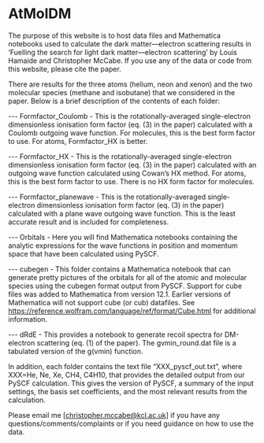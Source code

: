 # AtMolDM

The purpose of this website is to host data files and Mathematica notebooks used to calculate the dark matter—electron scattering results in ‘Fuelling the search for light dark matter—electron scattering’ by Louis Hamaide and Christopher McCabe. If you use any of the data or code from this website, please cite the paper.

There are results for the three atoms (helium, neon and xenon) and the two molecular species (methane and isobutane) that we considered in the paper. Below is a brief description of the contents of each folder:

--- Formfactor_Coulomb - This is the rotationally-averaged single-electron dimensionless ionisation form factor (eq. (3) in the paper) calculated with a Coulomb outgoing wave function. For molecules, this is the best form factor to use. For atoms, Formfactor_HX is better.

--- Formfactor_HX - This is the rotationally-averaged single-electron dimensionless ionisation form factor (eq. (3) in the paper) calculated with an outgoing wave function calculated using Cowan’s HX method. For atoms, this is the best form factor to use. There is no HX form factor for molecules.

--- Formfactor_planewave - This is the rotationally-averaged single-electron dimensionless ionisation form factor (eq. (3) in the paper) calculated with a plane wave outgoing wave function. This is the least accurate result and is included for completeness.

--- Orbitals - Here you will find Mathematica notebooks containing the analytic expressions for the wave functions in position and momentum space that have been calculated using PySCF.

--- cubegen - This folder contains a Mathematica notebook that can generate pretty pictures of the orbitals for all of the atomic and molecular species using the cubegen format output from PySCF. Support for cube files was added to Mathematica from version 12.1. Earlier versions of Mathematica will not support cube (or cub) datafiles. See https://reference.wolfram.com/language/ref/format/Cube.html for additional information.

--- dRdE - This provides a notebook to generate recoil spectra for DM-electron scattering (eq. (1) of the paper). The gvmin_round.dat file is a tabulated version of the g(vmin) function.

In addition, each folder contains the text file “XXX_pyscf_out.txt”, where XXX=He, Ne, Xe, CH4, C4H10, that provides the detailed output from our PySCF calculation. This gives the version of PySCF, a summary of the input settings, the basis set coefficients, and the most relevant results from the calculation.

Please email me [christopher.mccabe@kcl.ac.uk] if you have any questions/comments/complaints or if you need guidance on how to use the data.
